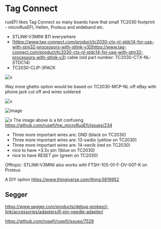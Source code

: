 # Tag Connect

rusEFI likes Tag Connect so many boards have that small TC2030 footprint - microRusEFI, Hellen, Proteus and wideband etc.

* STLINK-V3MINI $11 everywhere
* [https://www.tag-connect.com/product/tc2030-ctx-nl-stdc14-for-use-with-stm32-processors-with-stlink-v3](https://www.tag-connect.com/product/tc2030-ctx-nl-stdc14-for-use-with-stm32-processors-with-stlink-v3) cable (old part number: TC2030-CTX-NL-STDC14)
* TC2030-CLIP-3PACK

![x](Images/tc2030-stlink-v3.jpg)

Way more ghetto option would be based on TC2030-MCP-NL off eBay with phone jack cut off and wires soldered

![x](Hardware/microRusEFI/TC2030_SWD.jpg)

![image](https://github.com/user-attachments/assets/963f1e26-eff2-4b30-b86a-5af6ac6034ae)

![x](Hardware/tc2030.png)
The image above is a bit confusing https://github.com/rusefi/hw_microRusEfi/issues/234

* Three more important wires are: GND (black on TC2030)
* Three more important wires are: 13-swdio (yellow on TC2030)
* Three more important wires are: 14-swclk (red on TC2030)
* nice to have +3.3v pin 1(blue on TC2030)
* nice to have RESET pin (green on TC2030)

Offtopic:
STLINK-V3MINI also works with FTSH-105-01-F-DV-007-K on Proteus

A DIY option https://www.thingiverse.com/thing:5819952

## Segger

https://www.segger.com/products/debug-probes/j-link/accessories/adapters/6-pin-needle-adapter/

https://github.com/rusefi/rusefi/issues/7529
